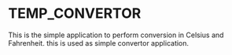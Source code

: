 # TEMP_CONVERTOR
This is the simple application to perform conversion in Celsius and  Fahrenheit. this is used as simple convertor application.
